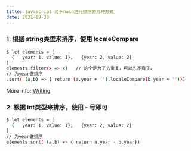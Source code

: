 ```yaml
---
title: javascript-对于hash进行排序的几种方式
date: 2021-09-30
---
```

### 1. 根据 string类型来排序，使用 localeCompare

``` bash
$ let elements = [ 
  {   year: 1, value: 1},   {year: 2, value: 2}
]
elements.filter(x => x)   // 这个是为了去重复，可以先不看了。
// 为year做排序
.sort( (a,b) => { return (a.year + '').localeCompare(b.year + '')})
```

More info: [Writing](https://hexo.io/docs/writing.html)

### 2. 根据 int类型来排序，使用 - 号即可

``` bash
$ let elements = [ 
  {   year: 1, value: 1},   {year: 2, value: 2}
]
// 为year做排序
elements.sort( (a,b) => { return a.year - b.year})
```
